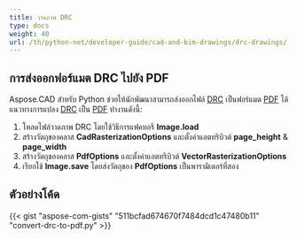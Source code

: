 ```yaml
---
title: วาดภาพ DRC
type: docs
weight: 40
url: /th/python-net/developer-guide/cad-and-bim-drawings/drc-drawings/
---
```


## **การส่งออกฟอร์แมต DRC ไปยัง PDF**

Aspose.CAD สำหรับ Python ช่วยให้นักพัฒนาสามารถส่งออกไฟล์ [DRC](https://docs.fileformat.com/3d/drc/) เป็นฟอร์แมต [PDF](https://docs.fileformat.com/pdf/) ได้ แนวทางการแปลง [DRC](https://docs.fileformat.com/3d/drc/) เป็น [PDF](https://docs.fileformat.com/pdf/) ทำงานดังนี้:

1. โหลดไฟล์วาดภาพ DRC โดยใช้วิธีการแฟคทอรี **Image.load** 
1. สร้างวัตถุของคลาส **CadRasterizationOptions** และตั้งค่าแอตทริบิวต์ **page_height** & **page_width** 
1. สร้างวัตถุของคลาส **PdfOptions** และตั้งค่าแอตทริบิวต์ **VectorRasterizationOptions** 
1. เรียกใช้ **Image.save** โดยส่งวัตถุของ **PdfOptions** เป็นพารามิเตอร์ที่สอง 

## ตัวอย่างโค้ด

{{< gist "aspose-com-gists" "511bcfad674670f7484dcd1c47480b11" "convert-drc-to-pdf.py" >}}
